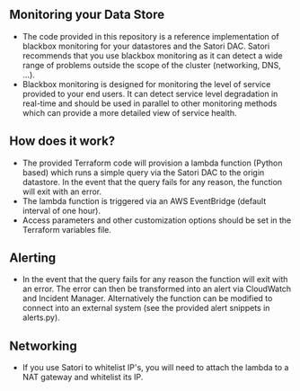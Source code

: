 ## Monitoring your Data Store
- The code provided in this repository is a reference implementation of blackbox monitoring for your datastores and the Satori DAC. Satori recommends that you use blackbox monitoring as it can detect a wide range of problems outside the scope of the cluster (networking, DNS, ...). 
- Blackbox monitoring is designed for monitoring the level of service provided to your end users. It can detect service level degradation in real-time and should be used in parallel to other monitoring methods which can provide a more detailed view of service health.

## How does it work?
- The provided Terraform code will provision a lambda function (Python based) which runs a simple query via the Satori DAC to the origin datastore. In the event that the query fails for any reason, the function will exit with an error.
- The lambda function is triggered via an AWS EventBridge (default interval of one hour).
- Access parameters and other customization options should be set in the Terraform variables file.

## Alerting
- In the event that the query fails for any reason the function will exit with an error. The error can then be transformed into an alert via CloudWatch and Incident Manager. Alternatively the function can be modified to connect into an external system (see the provided alert snippets in alerts.py).

## Networking
- If you use Satori to whitelist IP's, you will need to attach the lambda to a NAT gateway and whitelist its IP.